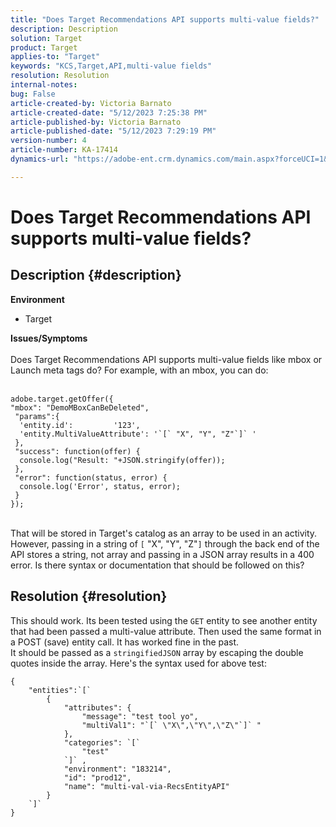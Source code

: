 ```yaml
---
title: "Does Target Recommendations API supports multi-value fields?"
description: Description
solution: Target
product: Target
applies-to: "Target"
keywords: "KCS,Target,API,multi-value fields"
resolution: Resolution
internal-notes: 
bug: False
article-created-by: Victoria Barnato
article-created-date: "5/12/2023 7:25:38 PM"
article-published-by: Victoria Barnato
article-published-date: "5/12/2023 7:29:19 PM"
version-number: 4
article-number: KA-17414
dynamics-url: "https://adobe-ent.crm.dynamics.com/main.aspx?forceUCI=1&pagetype=entityrecord&etn=knowledgearticle&id=8526cec3-faf0-ed11-8849-6045bd006ce9"

---
```

# Does Target Recommendations API supports multi-value fields?

## Description {#description}

<b>Environment</b>
- Target


<b>Issues/Symptoms</b>
<br><br>Does Target Recommendations API supports multi-value fields like mbox or Launch meta tags do? For example, with an mbox, you can do:<br><br>

```
adobe.target.getOffer({
"mbox": "DemoMBoxCanBeDeleted",
 "params":{
  'entity.id':         '123',   
  'entity.MultiValueAttribute': '`[` "X", "Y", "Z"`]` '
 },
 "success": function(offer) {
  console.log("Result: "+JSON.stringify(offer));
 },
 "error": function(status, error) {
  console.log('Error', status, error);
 }
});
```

<br>That will be stored in Target's catalog as an array to be used in an activity. However, passing in a string of `[` "X", "Y", "Z"`]`  through the back end of the API stores a string, not array and passing in a JSON array results in a 400 error. Is there syntax or documentation that should be followed on this?

## Resolution {#resolution}


This should work. Its been tested using the `GET` entity to see another entity that had been passed a multi-value attribute. Then used the same format in a POST (save) entity call. It has worked fine in the past.
<br>It should be passed as a `stringifiedJSON` array by escaping the double quotes inside the array. Here's the syntax used for above test:<br>

```
{
    "entities":`[` 
        {
            "attributes": {
                "message": "test tool yo",
                "multiVal1": "`[` \"X\",\"Y\",\"Z\"`]` "
            },
            "categories": `[` 
                "test"
            `]` ,
            "environment": "183214",
            "id": "prod12",
            "name": "multi-val-via-RecsEntityAPI"
        }
    `]` 
}
```

